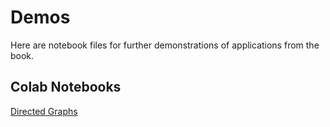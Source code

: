# Demos

Here are notebook files for further demonstrations of applications from the book. 

## Colab Notebooks

[Directed Graphs](https://colab.research.google.com/drive/1ylMl88dN-DLlC_pd00y7YRBMGVLzE5Rj?usp=sharing)
